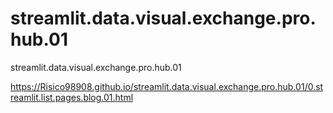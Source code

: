 # streamlit.data.visual.exchange.pro.hub.01
streamlit.data.visual.exchange.pro.hub.01

https://Risico98908.github.io/streamlit.data.visual.exchange.pro.hub.01/0.streamlit.list.pages.blog.01.html
